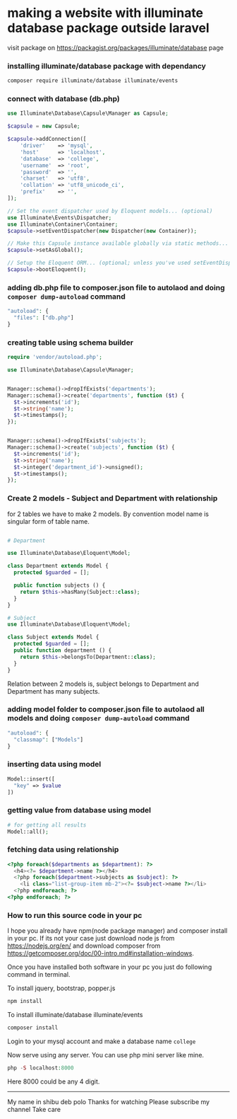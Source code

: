 
# making a website with illuminate database package outside laravel     

visit package on https://packagist.org/packages/illuminate/database page      


### installing illuminate/database package  with dependancy   

~~~bash
composer require illuminate/database illuminate/events 
~~~

### connect with database (db.php)

~~~php
use Illuminate\Database\Capsule\Manager as Capsule;

$capsule = new Capsule;

$capsule->addConnection([
    'driver'    => 'mysql',
    'host'      => 'localhost',
    'database'  => 'college',
    'username'  => 'root',
    'password'  => '',
    'charset'   => 'utf8',
    'collation' => 'utf8_unicode_ci',
    'prefix'    => '',
]);

// Set the event dispatcher used by Eloquent models... (optional)
use Illuminate\Events\Dispatcher;
use Illuminate\Container\Container;
$capsule->setEventDispatcher(new Dispatcher(new Container));

// Make this Capsule instance available globally via static methods... (optional)
$capsule->setAsGlobal();

// Setup the Eloquent ORM... (optional; unless you've used setEventDispatcher())
$capsule->bootEloquent(); 
~~~


### adding db.php file to composer.json file to autolaod and doing `composer dump-autoload` command 

~~~php
"autoload": {
  "files": ["db.php"]
}
~~~


### creating table using schema builder    

~~~php
require 'vendor/autoload.php';

use Illuminate\Database\Capsule\Manager;


Manager::schema()->dropIfExists('departments');
Manager::schema()->create('departments', function ($t) {
  $t->increments('id');
  $t->string('name');
  $t->timestamps();
});


Manager::schema()->dropIfExists('subjects');
Manager::schema()->create('subjects', function ($t) {
  $t->increments('id');
  $t->string('name');
  $t->integer('department_id')->unsigned();
  $t->timestamps();
});

~~~

### Create 2 models - Subject and Department with relationship        

for 2 tables we have to make 2 models. By convention model name is singular form of table name. 

~~~php

# Department

use Illuminate\Database\Eloquent\Model;

class Department extends Model {
  protected $guarded = [];

  public function subjects () {
    return $this->hasMany(Subject::class);
  }
}

# Subject
use Illuminate\Database\Eloquent\Model;

class Subject extends Model {
  protected $guarded = [];
  public function department () {
    return $this->belongsTo(Department::class);
  }
}

~~~


Relation between 2 models is, subject belongs to Department and Department has many subjects. 

### adding model folder to composer.json file to autolaod all models and doing `composer dump-autoload`  command    

~~~php
"autoload": {
  "classmap": ["Models"]
}
~~~

### inserting data using model    

~~~php
Model::insert([
  "key" => $value
])
~~~


### getting value from database using model    

~~~php
# for getting all results    
Model::all();
~~~


### fetching data using relationship    

~~~php
<?php foreach($departments as $department): ?>
  <h4><?= $department->name ?></h4>
  <?php foreach($department->subjects as $subject): ?>
    <li class="list-group-item mb-2"><?= $subject->name ?></li>
  <?php endforeach; ?>
<?php endforeach; ?>
~~~


### How to run this source code in your pc

I hope you already have npm(node package manager) and composer install in your pc. If its not your case just download node js from https://nodejs.org/en/ and download composer from  https://getcomposer.org/doc/00-intro.md#installation-windows.    

Once you have installed both software in your pc you just do following command in terminal.       




To install jquery, bootstrap, popper.js   

~~~bash
npm install 
~~~

To install illuminate/database illuminate/events     

~~~bash
composer install 
~~~

Login to your mysql account and make a database name `college`    

Now serve using any server. You can use php mini server like mine.   

~~~php
php -S localhost:8000     
~~~

Here 8000 could be any 4 digit.      

<hr>
My name in shibu deb polo       
Thanks for watching       
Please subscribe my channel       
Take care



















